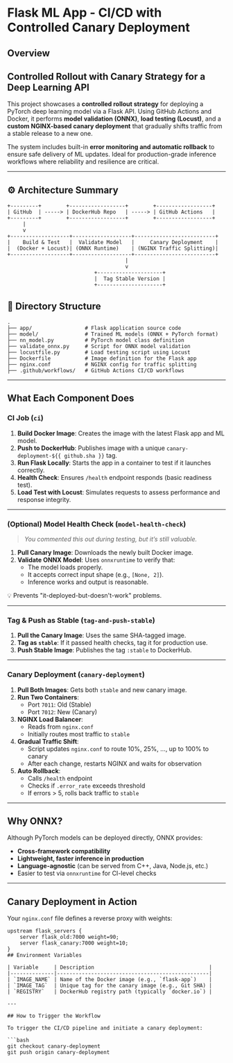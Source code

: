 # Flask ML App - CI/CD with Controlled Canary Deployment

##  Overview

## Controlled Rollout with Canary Strategy for a Deep Learning API

This project showcases a **controlled rollout strategy** for deploying a PyTorch deep learning model via a Flask API. Using GitHub Actions and Docker, it performs **model validation (ONNX)**, **load testing (Locust)**, and a **custom NGINX-based canary deployment** that gradually shifts traffic from a stable release to a new one. 

The system includes built-in **error monitoring and automatic rollback** to ensure safe delivery of ML updates. Ideal for production-grade inference workflows where reliability and resilience are critical.


---


## ⚙️ Architecture Summary

```plaintext
+---------+        +------------------+        +------------------+
| GitHub  | -----> | DockerHub Repo   | -----> | GitHub Actions   |
+---------+        +------------------+        +------------------+
     |
     v
+-------------------+-------------------+--------------------------+
|    Build & Test   |  Validate Model   |     Canary Deployment    |
|  (Docker + Locust)| (ONNX Runtime)    | (NGINX Traffic Splitting)|
+-------------------+-------------------+--------------------------+
                                      |
                                      v
                            +---------------------+
                            |  Tag Stable Version |
                            +---------------------+

```
## 📂 Directory Structure

```plaintext
.
├── app/                 # Flask application source code
├── model/               # Trained ML models (ONNX + PyTorch format)
├── nn_model.py          # PyTorch model class definition
├── validate_onnx.py     # Script for ONNX model validation
├── locustfile.py        # Load testing script using Locust
├── Dockerfile           # Image definition for the Flask app
├── nginx.conf           # NGINX config for traffic splitting
├── .github/workflows/   # GitHub Actions CI/CD workflows
```

---

##  What Each Component Does

### CI Job (`ci`)
1. **Build Docker Image**: Creates the image with the latest Flask app and ML model.
2. **Push to DockerHub**: Publishes image with a unique `canary-deployment-${{ github.sha }}` tag.
3. **Run Flask Locally**: Starts the app in a container to test if it launches correctly.
4. **Health Check**: Ensures `/health` endpoint responds (basic readiness test).
5. **Load Test with Locust**: Simulates requests to assess performance and response integrity.

---

### (Optional) Model Health Check (`model-health-check`)
> *You commented this out during testing, but it’s still valuable.*

1. **Pull Canary Image**: Downloads the newly built Docker image.
2. **Validate ONNX Model**: Uses `onnxruntime` to verify that:
   - The model loads properly.
   - It accepts correct input shape (e.g., `[None, 2]`).
   - Inference works and output is reasonable.

💡 Prevents "it-deployed-but-doesn't-work" problems.

---

### Tag & Push as Stable (`tag-and-push-stable`)
1. **Pull the Canary Image**: Uses the same SHA-tagged image.
2. **Tag as `stable`**: If it passed health checks, tag it for production use.
3. **Push Stable Image**: Publishes the tag `:stable` to DockerHub.

---

### Canary Deployment (`canary-deployment`)
1. **Pull Both Images**: Gets both `stable` and new canary image.
2. **Run Two Containers**:
   - Port `7011`: Old (Stable)
   - Port `7012`: New (Canary)
3. **NGINX Load Balancer**:
   - Reads from `nginx.conf`
   - Initially routes most traffic to `stable`
4. **Gradual Traffic Shift**:
   - Script updates `nginx.conf` to route 10%, 25%, ..., up to 100% to canary
   - After each change, restarts NGINX and waits for observation
5. **Auto Rollback**:
   - Calls `/health` endpoint
   - Checks if `.error_rate` exceeds threshold
   - If errors > 5, rolls back traffic to `stable`

---

## Why ONNX?

Although PyTorch models can be deployed directly, ONNX provides:
- **Cross-framework compatibility**
- **Lightweight, faster inference in production**
- **Language-agnostic** (can be served from C++, Java, Node.js, etc.)
- Easier to test via `onnxruntime` for CI-level checks

---

## Canary Deployment in Action

Your `nginx.conf` file defines a reverse proxy with weights:

```nginx
upstream flask_servers {
    server flask_old:7000 weight=90;
    server flask_canary:7000 weight=10;
}
## Environment Variables

| Variable     | Description                                     |
|--------------|-------------------------------------------------|
| `IMAGE_NAME` | Name of the Docker image (e.g., `flask-app`)    |
| `IMAGE_TAG`  | Unique tag for the canary image (e.g., Git SHA) |
| `REGISTRY`   | DockerHub registry path (typically `docker.io`) |

---

## How to Trigger the Workflow

To trigger the CI/CD pipeline and initiate a canary deployment:

```bash
git checkout canary-deployment
git push origin canary-deployment
